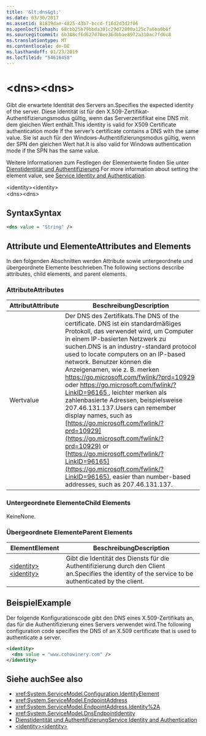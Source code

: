 ```yaml
---
title: '&lt;dns&gt;'
ms.date: 03/30/2017
ms.assetid: 81819dae-4825-43b7-bccd-f16d2d3d2f06
ms.openlocfilehash: 68cbb25b79bbda301c29d72800a125c7a6ba0b6f
ms.sourcegitcommit: 6b308cf6d627d78ee36dbbae8972a310ac7fd6c8
ms.translationtype: MT
ms.contentlocale: de-DE
ms.lasthandoff: 01/23/2019
ms.locfileid: "54616458"
---
```

# <a name="ltdnsgt"></a><span data-ttu-id="2095a-102">&lt;dns&gt;</span><span class="sxs-lookup"><span data-stu-id="2095a-102">&lt;dns&gt;</span></span>
<span data-ttu-id="2095a-103">Gibt die erwartete Identität des Servers an.</span><span class="sxs-lookup"><span data-stu-id="2095a-103">Specifies the expected identity of the server.</span></span> <span data-ttu-id="2095a-104">Diese Identität ist für den X.509-Zertifikat-Authentifizierungsmodus gültig, wenn das Serverzertifikat eine DNS mit dem gleichen Wert enthält.</span><span class="sxs-lookup"><span data-stu-id="2095a-104">This identity is valid for X509 Certificate authentication mode if the server’s certificate contains a DNS with the same value.</span></span> <span data-ttu-id="2095a-105">Sie ist auch für den Windows-Authentifizierungsmodus gültig, wenn der SPN den gleichen Wert hat.</span><span class="sxs-lookup"><span data-stu-id="2095a-105">It is also valid for Windows authentication mode if the SPN has the same value.</span></span>  
  
 <span data-ttu-id="2095a-106">Weitere Informationen zum Festlegen der Elementwerte finden Sie unter [Dienstidentität und Authentifizierung](../../../../../docs/framework/wcf/feature-details/service-identity-and-authentication.md).</span><span class="sxs-lookup"><span data-stu-id="2095a-106">For more information about setting the element value, see [Service Identity and Authentication](../../../../../docs/framework/wcf/feature-details/service-identity-and-authentication.md).</span></span>  
  
 <span data-ttu-id="2095a-107">\<identity></span><span class="sxs-lookup"><span data-stu-id="2095a-107">\<identity></span></span>  
<span data-ttu-id="2095a-108">\<dns></span><span class="sxs-lookup"><span data-stu-id="2095a-108">\<dns></span></span>  
  
## <a name="syntax"></a><span data-ttu-id="2095a-109">Syntax</span><span class="sxs-lookup"><span data-stu-id="2095a-109">Syntax</span></span>  
  
```xml  
<dns value = "String" />
```  
  
## <a name="attributes-and-elements"></a><span data-ttu-id="2095a-110">Attribute und Elemente</span><span class="sxs-lookup"><span data-stu-id="2095a-110">Attributes and Elements</span></span>  
 <span data-ttu-id="2095a-111">In den folgenden Abschnitten werden Attribute sowie untergeordnete und übergeordnete Elemente beschrieben.</span><span class="sxs-lookup"><span data-stu-id="2095a-111">The following sections describe attributes, child elements, and parent elements.</span></span>  
  
### <a name="attributes"></a><span data-ttu-id="2095a-112">Attribute</span><span class="sxs-lookup"><span data-stu-id="2095a-112">Attributes</span></span>  
  
|<span data-ttu-id="2095a-113">Attribut</span><span class="sxs-lookup"><span data-stu-id="2095a-113">Attribute</span></span>|<span data-ttu-id="2095a-114">Beschreibung</span><span class="sxs-lookup"><span data-stu-id="2095a-114">Description</span></span>|  
|---------------|-----------------|  
|<span data-ttu-id="2095a-115">Wert</span><span class="sxs-lookup"><span data-stu-id="2095a-115">value</span></span>|<span data-ttu-id="2095a-116">Der DNS des Zertifikats.</span><span class="sxs-lookup"><span data-stu-id="2095a-116">The DNS of the certificate.</span></span> <span data-ttu-id="2095a-117">DNS ist ein standardmäßiges Protokoll, das verwendet wird, um Computer in einem IP-basierten Netzwerk zu suchen.</span><span class="sxs-lookup"><span data-stu-id="2095a-117">DNS is an industry-standard protocol used to locate computers on an IP-based network.</span></span> <span data-ttu-id="2095a-118">Benutzer können die Anzeigenamen, wie z. B. merken [ https://go.microsoft.com/fwlink/?prd=10929 ](https://go.microsoft.com/fwlink/?prd=10929) oder [ https://go.microsoft.com/fwlink/?LinkID=96165 ](https://go.microsoft.com/fwlink/?LinkID=96165), leichter merken als zahlenbasierte Adressen, beispielsweise 207.46.131.137.</span><span class="sxs-lookup"><span data-stu-id="2095a-118">Users can remember display names, such as [https://go.microsoft.com/fwlink/?prd=10929](https://go.microsoft.com/fwlink/?prd=10929) or [https://go.microsoft.com/fwlink/?LinkID=96165](https://go.microsoft.com/fwlink/?LinkID=96165), easier than number-based addresses, such as 207.46.131.137.</span></span>|  
  
### <a name="child-elements"></a><span data-ttu-id="2095a-119">Untergeordnete Elemente</span><span class="sxs-lookup"><span data-stu-id="2095a-119">Child Elements</span></span>  
 <span data-ttu-id="2095a-120">Keine</span><span class="sxs-lookup"><span data-stu-id="2095a-120">None.</span></span>  
  
### <a name="parent-elements"></a><span data-ttu-id="2095a-121">Übergeordnete Elemente</span><span class="sxs-lookup"><span data-stu-id="2095a-121">Parent Elements</span></span>  
  
|<span data-ttu-id="2095a-122">Element</span><span class="sxs-lookup"><span data-stu-id="2095a-122">Element</span></span>|<span data-ttu-id="2095a-123">Beschreibung</span><span class="sxs-lookup"><span data-stu-id="2095a-123">Description</span></span>|  
|-------------|-----------------|  
|[<span data-ttu-id="2095a-124">\<identity></span><span class="sxs-lookup"><span data-stu-id="2095a-124">\<identity></span></span>](../../../../../docs/framework/configure-apps/file-schema/wcf/identity.md)|<span data-ttu-id="2095a-125">Gibt die Identität des Diensts für die Authentifizierung durch den Client an.</span><span class="sxs-lookup"><span data-stu-id="2095a-125">Specifies the identity of the service to be authenticated by the client.</span></span>|  
  
## <a name="example"></a><span data-ttu-id="2095a-126">Beispiel</span><span class="sxs-lookup"><span data-stu-id="2095a-126">Example</span></span>  
 <span data-ttu-id="2095a-127">Der folgende Konfigurationscode gibt den DNS eines X.509-Zertifikats an, das für die Authentifizierung eines Servers verwendet wird.</span><span class="sxs-lookup"><span data-stu-id="2095a-127">The following configuration code specifies the DNS of an X.509 certificate that is used to authenticate a server.</span></span>  
  
```xml  
<identity>
  <dns value = "www.cohowinery.com" />
</identity>
```  
  
## <a name="see-also"></a><span data-ttu-id="2095a-128">Siehe auch</span><span class="sxs-lookup"><span data-stu-id="2095a-128">See also</span></span>
- <xref:System.ServiceModel.Configuration.IdentityElement>
- <xref:System.ServiceModel.EndpointAddress>
- <xref:System.ServiceModel.EndpointAddress.Identity%2A>
- <xref:System.ServiceModel.DnsEndpointIdentity>
- [<span data-ttu-id="2095a-129">Dienstidentität und Authentifizierung</span><span class="sxs-lookup"><span data-stu-id="2095a-129">Service Identity and Authentication</span></span>](../../../../../docs/framework/wcf/feature-details/service-identity-and-authentication.md)
- [<span data-ttu-id="2095a-130">\<identity></span><span class="sxs-lookup"><span data-stu-id="2095a-130">\<identity></span></span>](../../../../../docs/framework/configure-apps/file-schema/wcf/identity.md)
